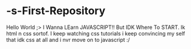 # -s-First-Repository
Hello World ;>
I Wanna LEarn JAVASCRIPT!!
But IDK Where To START. Ik html n css sortof.
I keep watching css tutorials i keep convincing my self that idk css at all and i nvr move on to javascript :/
